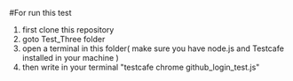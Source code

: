 #For run this test
1. first clone this repository
2. goto Test_Three folder
3. open a terminal in this folder( make sure you have node.js and Testcafe installed in your machine  )
4. then write in your terminal "testcafe chrome github_login_test.js"

